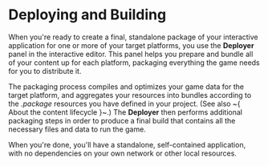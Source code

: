 # Deploying and Building

When you're ready to create a final, standalone package of your interactive application for one or more of your target platforms, you use the **Deployer** panel in the interactive editor. This panel helps you prepare and bundle all of your content up for each platform, packaging everything the game needs for you to distribute it.

The packaging process compiles and optimizes your game data for the target platform, and aggregates your resources into bundles according to the *.package* resources you have defined in your project. (See also ~{ About the content lifecycle }~.) The **Deployer** then performs additional packaging steps in order to produce a final build that contains all the necessary files and data to run the game.

When you're done, you'll have a standalone, self-contained application, with no dependencies on your own network or other local resources.

